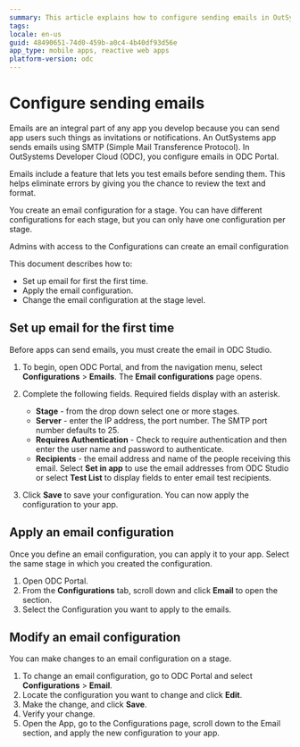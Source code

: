 ```yaml
---
summary: This article explains how to configure sending emails in OutSystems Developer Cloud.
tags:
locale: en-us
guid: 48490651-74d0-459b-a0c4-4b40df93d56e
app_type: mobile apps, reactive web apps
platform-version: odc
---
```


# Configure sending emails

Emails are an integral part of any app you develop because you can send app users such things as invitations or notifications. An OutSystems app sends emails using SMTP (Simple Mail Transference Protocol). In OutSystems Developer Cloud (ODC), you configure emails in ODC Portal.

Emails include a feature that lets you test emails before sending them. This helps eliminate errors by giving you the chance to review the text and format.

You create an email configuration for a stage. You can have different configurations for each stage, but you can only have one configuration per stage.

Admins with access to the Configurations  can create an email configuration

This document describes how to:

* Set up email for first the first time.
* Apply the email configuration.
* Change the email configuration at the stage level.

## Set up email for the first time

Before apps can send emails, you must create the email in ODC Studio.

1. To begin, open ODC Portal, and from the navigation menu, select **Configurations** > **Emails**. The **Email configurations** page opens.
   
1. Complete the following fields. Required fields display with an asterisk.
   
      * **Stage** - from the drop down select one or more stages.
      * **Server** - enter the IP address, the port number. The SMTP port number defaults to 25. 
      * **Requires Authentication** - Check to require authentication and then enter the user name and password to authenticate.
      * **Recipients** -  the email address and name of the people receiving this email. Select **Set in app** to use the email addresses from ODC Studio or select **Test List** to display fields to enter email test recipients.

2. Click **Save** to save your configuration. You can now apply the configuration to your app.

## Apply an email configuration

Once you define an email configuration, you can apply it to your app. Select the same stage in which you created the configuration.

1. Open ODC Portal. 
1. From the **Configurations** tab, scroll down and click **Email** to open the section.
1. Select the Configuration you want to apply to the emails.

## Modify an email configuration

You can make changes to an email configuration on a stage.

1. To change an email configuration, go to ODC Portal and select **Configurations** > **Email**.
1. Locate the configuration you want to change and click **Edit**.  
1. Make the change, and click **Save**.
1. Verify your change.
1. Open the App, go to the Configurations page, scroll down to the Email section, and apply the new configuration to your app.  
